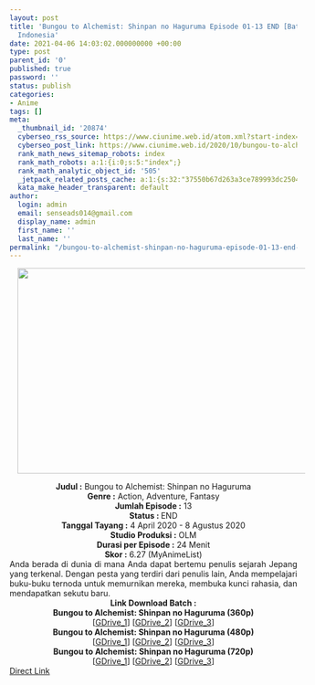 ```yaml
---
layout: post
title: 'Bungou to Alchemist: Shinpan no Haguruma Episode 01-13 END [Batch] Subtitle
  Indonesia'
date: 2021-04-06 14:03:02.000000000 +00:00
type: post
parent_id: '0'
published: true
password: ''
status: publish
categories:
- Anime
tags: []
meta:
  _thumbnail_id: '20874'
  cyberseo_rss_source: https://www.ciunime.web.id/atom.xml?start-index=151&max-results=150
  cyberseo_post_link: https://www.ciunime.web.id/2020/10/bungou-to-alchemist-shinpan-no-haguruma.html
  rank_math_news_sitemap_robots: index
  rank_math_robots: a:1:{i:0;s:5:"index";}
  rank_math_analytic_object_id: '505'
  _jetpack_related_posts_cache: a:1:{s:32:"37550b67d263a3ce789993dc25046c5f";a:2:{s:7:"expires";i:1650094221;s:7:"payload";a:0:{}}}
  kata_make_header_transparent: default
author:
  login: admin
  email: senseads014@gmail.com
  display_name: admin
  first_name: ''
  last_name: ''
permalink: "/bungou-to-alchemist-shinpan-no-haguruma-episode-01-13-end-batch-subtitle-indonesia/"
---
```

<div class="separator" style="clear: both; text-align: center;"><a href="https://1.bp.blogspot.com/-QSRbsaLopN0/Xoms165yG2I/AAAAAAAAeBY/13McfAUtlOAmdFrF2rYG16tuvcZivqaggCLcBGAsYHQ/s1600/Bungou%2Bto%2BAlchemist%2B-%2BShinpan%2Bno%2BHaguruma.jpg" style="margin-left: 1em; margin-right: 1em;"><img border="0" data-original-height="720" data-original-width="1280" height="360" src="{{ site.baseurl }}/assets/2021/04/Bungou%2Bto%2BAlchemist%2B-%2BShinpan%2Bno%2BHaguruma.jpg" width="640" /></a></div>
<p>
<div style="text-align: center;"><b>Judul</b><b><b>&nbsp;</b>:</b>&nbsp;Bungou to Alchemist: Shinpan no Haguruma</div>
<div style="text-align: center;"><b>Genre :</b>&nbsp;Action, Adventure, Fantasy</div>
<div style="text-align: center;"><b>Jumlah Episode :</b>&nbsp;13<br /><b>Status :&nbsp;</b>END<br /><b>Tanggal Tayang :</b>&nbsp;4 April 2020&nbsp;- 8 Agustus 2020<br /><b>Studio Produksi :</b>&nbsp;OLM<br /><b>Durasi per Episode :</b>&nbsp;24 Menit</div>
<div style="text-align: center;"><b>Skor :</b>&nbsp;6.27 (MyAnimeList)</div>
<div style="text-align: center;"></div>
<div style="text-align: justify;">Anda berada di dunia di mana Anda dapat bertemu penulis sejarah Jepang yang terkenal. Dengan pesta yang terdiri dari penulis lain, Anda mempelajari buku-buku ternoda untuk memurnikan mereka, membuka kunci rahasia, dan mendapatkan sekutu baru.</div>
<div style="text-align: justify;"></div>
<div style="text-align: justify;"></div>
<div style="text-align: center;">
<div><b>Link Download Batch :</b></div>
<div>
<div><b>Bungou to Alchemist: Shinpan no Haguruma&nbsp;(360p)</b></div>
</div>
<div>[<a href="https://drive.google.com/uc?id=1rDoeyaRRiCqEIsPpmrmiSem-2jJfKYAf" target="_blank" rel="noopener">GDrive_1</a>] [<a href="https://drive.google.com/uc?id=1yLWs8Jueqe_OUVnbrpqaUDOwGR5YxMUi" target="_blank" rel="noopener">GDrive_2</a>] [<a href="https://drive.google.com/uc?export=download&amp;id=1AnlLGPUH8eoMa3KnjEJ3NJcpfLtinIkj" target="_blank" rel="noopener">GDrive_3</a>]</div>
<div></div>
<div><b>Bungou to Alchemist: Shinpan no Haguruma&nbsp;(480p)</b><br />[<a href="https://drive.google.com/uc?id=1wtkB3dfB1bnBm8t6CW3RtNUEcWv6pnh7" target="_blank" rel="noopener">GDrive_1</a>] [<a href="https://drive.google.com/uc?id=1fpSkht2CzfjNc7k8Ldfwn3sHFhWLTTiX" target="_blank" rel="noopener">GDrive_2</a>] [<a href="https://drive.google.com/uc?export=download&amp;id=11HDsE3cP-Yg4PSDrunOFbnwRhZanypuL" target="_blank" rel="noopener">GDrive_3</a>]</div>
<div></div>
<div><b>Bungou to Alchemist: Shinpan no Haguruma&nbsp;(720p)</b><br />[<a href="https://drive.google.com/uc?id=1W8GDpVJA4GdV6TwZe9IRm5c82uak3bDs" target="_blank" rel="noopener">GDrive_1</a>] [<a href="https://drive.google.com/uc?id=1gbB6WrlYr6yxkP5kJCWpKSZhy-6OFL87" target="_blank" rel="noopener">GDrive_2</a>] [<a href="https://drive.google.com/uc?export=download&amp;id=1Wz4uQYdkQUejO1zvA-z0dmFbSZTWjZwb" target="_blank" rel="noopener">GDrive_3</a>]</div>
</div>
<div style="text-align: center;">
<div style="text-align: center;">
<div style="text-align: center;">
<div style="text-align: center;">
<div style="text-align: center;">
<div style="text-align: center;">
<div style="text-align: center;">
<div style="text-align: center;">
<div style="text-align: center;">
<div style="text-align: center;">
<div style="text-align: center;">
<div style="text-align: center;">
<div style="text-align: center;"></div>
</div>
</div>
</div>
</div>
</div>
</div>
</div>
</div>
</div>
</div>
</div>
</div>
<link rel="stylesheet" href="https://cdnjs.cloudflare.com/ajax/libs/font-awesome/4.7.0/css/font-awesome.min.css" />
<div class="divbtn"> <a href="https://handymansurrender.com/fihup8buzv?key=94550f7ce39444073321dde3b8782f97" class="btn"><i class="fa fa-download"></i> Direct Link</a> </div>
